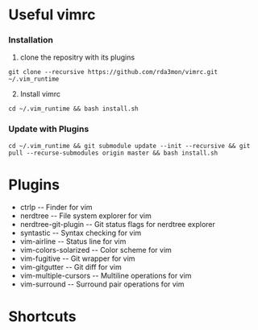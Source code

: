 # Useful vimrc

### Installation

1) clone the repositry with its plugins

`git clone --recursive https://github.com/rda3mon/vimrc.git ~/.vim_runtime`

2) Install vimrc

`cd ~/.vim_runtime && bash install.sh`

### Update with Plugins

`cd ~/.vim_runtime && git submodule update --init --recursive && git pull --recurse-submodules origin master && bash install.sh`

# Plugins

* ctrlp -- Finder for vim
* nerdtree -- File system explorer for vim
* nerdtree-git-plugin -- Git status flags for nerdtree explorer
* syntastic -- Syntax checking for vim
* vim-airline -- Status line for vim
* vim-colors-solarized -- Color scheme for vim
* vim-fugitive -- Git wrapper for vim
* vim-gitgutter -- Git diff for vim
* vim-multiple-cursors -- Multiline operations for vim
* vim-surround -- Surround pair operations for vim

# Shortcuts


